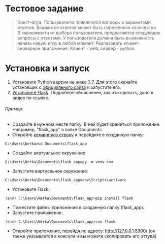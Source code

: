 # Тестовое задание
> Квест-игра.
> Пользователю появляются вопросы с вариантами ответов. Вариантов ответов может быть переменное количество.
> В зависимости от выбора пользователя, предлагаются следующие вопросы с ответами.
> У пользователя должна быть возможность начать новую игру в любой момент.
> Реализовать клиент-серверное приложение.
> Клиент - web, сервер - python.
# Установка и запуск
1. Установите Python версии не ниже 3.7. Для этого скачайте установщик с [официального сайта](https://www.python.org/downloads/) 
и запустите его.
2. [Установите Flask](https://youtu.be/QjtW-wnXlUY). Подробное объяснение, как это сделать, дано в видео по ссылке.
###### Пример:
+ Создайте в нужном месте папку. В ней будет храниться приложение. Например, "flask_app" в папке Documents.
+ Откройте [командную строку](http://comp-profi.com/kak-vyzvat-komandnuyu-stroku-ili-konsol-windows/) и перейдите в созданную папку:
```
C:\Users\Nerka>cd Documents\flask_app
```
+ Создайте виртуальное окружение:
```
C:\Users\Nerka\Documents\flask_app>py -m venv env
``` 
+ Запустите виртуальное окружение:
```
C:\Users\Nerka\Documents\flask_app>env\Scripts\activate
``` 
+ Установите Flask:
```
(env) C:\Users\Nerka\Documents\flask_app>pip install flask
``` 
+ Поместите файлы приложения в созданную папку (flask_app).
+ Запустите приложение:
```
(env) C:\Users\Nerka\Documents\flask_app>run flask
``` 
+ Откройте приложение, перейдя по адресу: http://127.0.0.1:5000/ (он также указывается в консоли и вы можете скопировать его оттуда)
